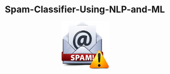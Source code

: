 <p align="center">
<h1> <b> Spam-Classifier-Using-NLP-and-ML </b> </h1>
 </p>

<p align="center">
  <img width="150" height="150" src="https://github.com/rahil-1407/Spam-Classifier-using-NLP-and-ML/blob/main/Demo%20Images/logo.jpg">
</p>
